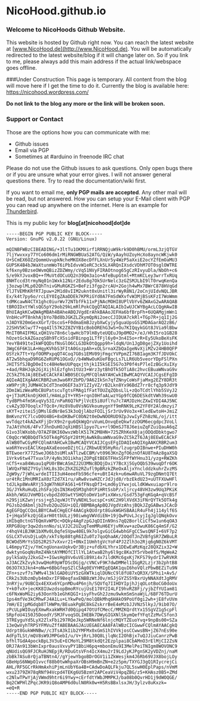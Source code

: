 # NicoHood.github.io

### Welcome to NicoHoods Github Website.
This website is hosted by Github right now. You can reach the latest website at [www.NicoHood.de](http://www.NicoHood.de).
You will be automatically redirected to the latest website/blog if it will change later on.
So if you link to me, please always add this main address if the actual link/webspace goes offline.

###Under Construction
This page is temporary. All content from the blog will move here if I get the time to do it.
Currently the blog is available here:
https://nicohood.wordpress.com/

**Do not link to the blog any more or the link will be broken soon.**

### Support or Contact
Those are the options how you can communicate with me:

* Github issues
* Email via PGP
* Sometimes at #arduino in freenode IRC chat

Please do not use the Github issues to ask questions. Only open bugs there or if you are unsure what your error gives. I will not answer general questions there. Try to read the documentation/wiki first.

If you want to email me, **only PGP mails are accepted**. Any other mail will be read, but not answered. How you can setup your E-Mail client with PGP you can read up anywhere on the internet. Here is an example for [Thunderbird](https://support.mozilla.org/en-US/kb/digitally-signing-and-encrypting-messages).

This is my public key for **blog[at]nicohood[dot]de**
```
-----BEGIN PGP PUBLIC KEY BLOCK-----
Version: GnuPG v2.0.22 (GNU/Linux)

mQINBFWBzCIBEADING/+3ltTu1OKMXirf1RRNQjuW9krk9D0hBMU/ormL3zjQTGV
7ljYwvxxy77YCo606dm1rMiRNGWBUaS2ATG/QiW/yAayhUZoyHcXo8ayncWKjwk0
U+SCmEX6OZzQommUvupkNcheMKOX8ecDfFLXnUr5y4WzP5aXxiE2ocYZfEmOaMU3
GUPSK4B4bJWaXtunmWoT6iPbIdvvW1eRC3ck5LX4RQnIXsdcVDhM7OT0sglOWTRE
kf6xny0BzseOWvmQBizZDZWmy/cVq51NVyFIRAOtnog65gCzRIvyuDla/NbOh+c6
S/e9kYJvoxBQ++fMuVtdOCuUQ2n39Qm3a1o+AfeBupGtml+MtmKCLey3wrrTxRUq
8NHTccd3trmyNq01n1Wxk12Nir2Edu8g7Ok5UrNelc3zGZSMJLbI9lT0rwqKenQa
j3ozwplMLp02QhTnivGMuRGKZS+BeFzi3fgp2rcAU+2Gojh4wMx7BWrC878HVqGd
YlJTVEMhKRfRTJpuw+2M1d8vIIM2uknt0xUnitl3irWyR8N1/2oCnjUIdvNQLJBR
Ex/k4t7py6o/rcLEY0IgZAaDDEk7KPRiGYd0A7FmSdWXvfvW3MjBSsKFzI7WoWmm
tdMKcawN4CTX1ghc0iurWv72NTbfFk11xPjNAcMOHI8UPlVbYv6ZWAxG2wARAQAB
tBROIDxtYWlsQG5pY29ob29kLmRlPokCQgQTAQIALAIbIwUJCWYBgAcLCQgHAwIB
BhUIAgkKCwQWAgMBAh4BAheABQJVgdErAhkBAAoJEFHa6bfBrpFh+6UQAMgjmWn1
VnbHcvPT8nkhAjbYo7Bd8bJGKZLZkymQpNi2oecCJIDUA7ckRl+TGp7R+jq1Ij2G
nJADY820mGexXGrT/OscoS+F0dmaEmBJzybXwCyjy5guaUpsGS1MDAGarAQ2zB6/
22SHV5Klw/T7+qq4Il57K2Z8ZVYB1cBobOREhG3wS+Ou7KIQqykGGt8JVia9lBbw
MnIT0R4IFMGLxQH1Vo78n6clqwHcbT9lH8yteUQEuJ9p0MO2+/eJ/HhI5ro1GB28
hOzetGckAZGazqSBh9TcXSsidFBinpg1LTfFjl6y0+3n4I5o+rR+Ey5UkoBeXsFK
YevYB491teIkWFQQDsfNsGlO6CLG3DkOtQgpp9h+ldqN/Un1JgD8gejZXy1Uoihd
3WgC6F6K1LA+HqyKVhbS3FItA0GszpAh+xOLSrnaXZbQaIgeNvXjiMZv24HB0QFP
OSYzk7Tt+YpfOOMPxpqQT4Coq7G0s1EMV09jFmgcYVPpmZI76BIagm3K7fJDVOkC
AT2w5bhqaD9RG6ZeRUP61OGxO//b4WNwOuKUeFBgcLs7LLR6Ub5veorYDpFSlPXn
JHITSfSJBgD0eItc48HeNeUUPqqxjthjk1I5kSEI5G7o3P0f4sP7leIzBGcXuIXy
+4ad/R8HJqk2GjXijhlEzfghn1tUz3+Wrz3ytBhOTk5OTiA8c2hvcEBuaWNvaG9v
ZC5kZT6JAj8EEwECACkFAlWB0SECGyMFCQlmAYAHCwkIBwMCAQYVCAIJCgsEFgID
AQIeAQIXgAAKCRBR2um3wa6RYZbPD/9A62IkSn7qfZNnyCoWsFjaMxg2EZY8DR3t
xW9PrjRjJUMW4CbCdT3neO6EF3a3Y1ZIyVZ/rB2Lkn8Yx96BdZ7rr8cfq3p9JdY9
2Dm1WizWeaMbCBUPatscuTgtsFMAg1fFatTOUZqZQbsLlL+zQoTCdtlYhb5SVyJ2
q+jT3oMJknOjKHXl/H4mLpIY+YR5+rqnI0HfaALwzYGp9fCQ6DESkdtVWh39swU0
TydBPh4fmSKvqVy53I/nPaR6Q7kPjlVcE5i8UflYu7c7AMJDzHcZXwIYDI4AJ5NC
cvAZy3D7Ooqlx7fQc8+/Hz8V8u0VsNGVkoumygnYf9mRNK9LzK2YF0Y2Aldmzyi7
sKYT+zitei5jDMslEdNr8eS3k3oQjlAbzFOILjSr3rUv9Vo3x+KledEwtoH+JmiZ
BmKvnzYC7lcvD0U4BG+8xDKBwFC0bN2t0eDwNOORUD9ZpJvwIyFZhBzNL/oj/itt
wvTdqzt4kAZwXFjjDrX9n2rgu6QkWgQruVumLOnvqEeQkwfzzOGM6ecgdpc3VoLl
7aJAtVhU6/4Fv7JhnDuHOJqXiHBSl1pyo7Lv+rl9DmSJT8J6eiuZqFZuiQauA6qZ
G1vo3lWXobb/O7AZF8KI6OwvzWblK517K2M8HN+725ZRhKeX8jajODQdDbktgwo7
C0qQcrWQBbQdTk5OTk4gPG5pY28tMjAwNkBuaWNvaG9vZC5kZT6JAj8EEwECACkF
AlWB0TwCGyMFCQlmAYAHCwkIBwMCAQYVCAIJCgsEFgIDAQIeAQIXgAAKCRBR2um3
wa6RYevsEAClKepAXaEeooeDZjtCi/ZRbwUE95HyRo/lzugrpDIBnwe+PIuDHW0h
BTEwoerX7725weJO6b3sUMlxATlzwECBM/vt0963KnZgfO6znOfAU8TmAz8gaXSQ
1Vrkv6tw47TxuxlP/4yNs3O1ikhajZOPqEtBE6TFHxSSFPfWYHnu31/yzg+RWZKh
nCfS+xa84Wuau1qPU0rBWcASmZJ2U3MNcBDQjDxiY7BcXj5GyOQbS39wuqDfr6OK
lWVQxFN8Z7YGylhKL8s3DcZhXZG2RZufl9pBRzkZReOxAljxYnclddzkuhrZvzMS
ZgW9y/7jWhLwrdeITII3uH4eeeFbS96cfe+uBtI4zk+u6mwARuVL79zgDNmtQ7Et
ur4tRc1MnUMRIaX0zT2d7X1ru/aRw8vswHZCrJdJjd8/rbzEkdU23+uUTFXUwHFl
tdJLkp8WvARYj53gW7hNUFAS61+6fFNsqDf3+Lmd6y1YwxjoLldKWwxuiapr9lro
3G/JYkRuHuQLzhSFajQsIN3KeQ5M3gh0tPiHRtSsbP/xljrcy48VH3zw9Uq3PKiK
Akbh/WGUJVmMD1cvbpdZdOSwtYSHQtoDmV1oPixXWxs/Gsd753gFqKGqA+qVcBSf
n29SjiKZwnjrssj+g5JqvWJtTVyNEHL5ucspC+sKC2H9lXVdX3iFNrQYTk5OTk4g
PGJsb2dAbmljb2hvb2QuZGU+iQI/BBMBAgApBQJVgdVzAhsjBQkJZgGABwsJCAcD
AgEGFQgCCQoLBBYCAwECHgECF4AACgkQUdrpt8GukWGHSBAAiR4uFh4j114ylf6S
I+jHqa5FkzQjGEarH0ttbULzj90iwmgVWVdiEN+19jQwPUvLJcyjIgJglQNqkOvv
iHIbq0ctnGT6QmXvWPDc+DQky4AgFzpGJqDIInN9ns7qQ2BorlCiCf5w1un6qOA3
XRPG8Uqr3qw2dsnnNo/sLVJ2C2UZugTemMRuH6EYjvRKvw+azDwuK86Cq4mSF/G2
r4hqV4iBJNK1bXMv0L0qfeSVpw40EL9k7olgvGiCG4wbhGFgCC5wsQNFI+6VF7p2
GSLCXTvUsDjLuQh/xkTs9p88tgR6IZu0Tz7qoQhaAK/2OQdTJnZVBfgSR7ZWBuLR
BCWOd5MrYsSDS2R2S7vXxvr21+0NxI1UmhtgVcYoF4PJ2Zlh3o2Rjq6gN0Z6kVMT
L46mpyYZjv/YmCngUonaxUqkvQr3Bjz+ufdbXLYhrx1DEwEaMzKqz28QXZix32+W
dwktynGoqNsRmZ4NktAYMMOfCIllYL1AtwaB2hy6l9gc8Ka3Y5rVbe8fS/MgWeA2
pylkSaUyJ2kxGZ++IGwsHg8Vv6uVEiB9Xi4x7ildKMc6gxKj7KFS79ydrI7wRVKR
aJ3ACZkZvyk3vwQHoR9pWfDScDGjg/cVNCvF9K7dwDMMel1IGgR2Lzjr3b2phtB8
O63O7X3Jkn4+oNw+6BbGfepSZlC5Ag0EVYHMIgEQAK1quI6hoVQlzPbwBEZiTu9N
ZFn+szvf7s7WMv4l3klGAD0iUY5zGXWTkiqlDUNcC9l8fU87xQR3X/SPhi1+Av5/
CRk2s3UbzmDyb4mDxrIF9BeqfaxENBBzWtJ0v/mSJjGYZS5YBxrUyNNAXdtJgRMV
3nRYjv/9UBCQx4EXXx6YCpnMDu4P6njh/SQVfq7IIHDYIpjhJjqOLotBoCG0doUx
Y+k0fvX+jecKK8IUwzdsopBmoRYcujUsE170Y2I4LFI9hvRZ8Fj/yjbZfYUIam81
c6FNxWoMG2iy63OonYb1eGhKQGI+isyFhvGh2Jzmu9wkmSmSnaWjL/6BF76TDurU
1ps4mfVe3kCMhwFJ4A1Lu+LYkwPeQ/molQBkMhq6HAkO9PoUf0gi2wh+jE8fvUVm
7mH/EIjpMGdqb8TlHWPm/BEuakPgBCBkGZskrrBeE4eMzbJJVNz5lkyJ/9ib07O/
zPcULpWIOuyEXmwRxakWRH7d0Qipq47OtUfCMecC/MMZKQrdtYx15SgVZ1g5cpFl
SRpfoU4150J5DoodY/SMJFvoqSOLIHEBk7DWyGIGXNlSkymQefYFqtZzMvCSfon3
3TREyguYd5LyX2ZlxFbi297RQeJkp5WRNeNf6lnjcMQYTZEuoYvq+9npBs00+SZa
13eQwVyhTRPSYFMVuZffABEBAAGJAiUEGAECAA8FAlWBzCICGwwFCQlmAYAACgkQ
Udrpt8GukWHNBw//c3TsA3kIib2YMFMx0xGmS1hIVVkjosCCwwsBN+jZ67nEs90e
AdFpTLSt/mQV8sW9JMPGebI/u/V+jRrL30Q8LjlqNcI2OhBjx7uQJJiuCanrzPwB
bfhlTGdA4pockBpL3V3uE+ECMoYL29M8tkdQt2Ezplpai8CbAMnO3rElMjCI2ZsN
ORJ7An913bWnIxpr0ausVxvyPY1BbiH6pq+mbonEmu9I3MelPeiTNIgm8WOVONC9
qNUdisQG9FJCRuHJNEpjR/RDuGtsVFn4IcX4mu2rI9LdJyKJPgnSK2yVDZnj/naM
zbBk7ASu8rQjaTBNtn4//gYjewYbgoBDrOGV1i1ZkWesjkm4J6Rb69VJX8bojLOy
GBeHpS6NWpO1vvcf88b0twWhpaXrOBsH9mBnZN+e2z5pm/TXYGJ3gQ1RIycrejCi
AHL/RF5GCrRkHmAxhiPjmLnUbY6a4B+CAdwDoAQLFkju7QL5swH0EplPaps/nVmM
wxu2379ZH78qRNf94Vcpd4TEKg6U5BzmY2APCeaViV4pqZBG/z5+KHAsz0B5+ZMd
c2NlwTPwYjAjVWmd9htr6i9Ywy+cErfdtYWbJMMPKJ/ba08b0QvrHD1j9dWOQGE/
Bq2CWPHlZPqcJKR9iQ8oAMP6d0ulN0Rk0w+H5RsBBxlsxJH/3ylzv8uKxzk=
=eQ+R
-----END PGP PUBLIC KEY BLOCK-----
```
